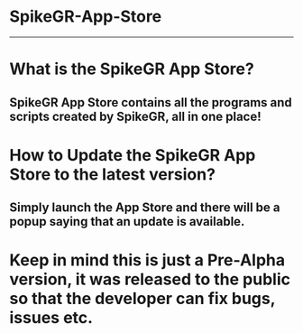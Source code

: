 # SpikeGR-App-Store

-----
# What is the SpikeGR App Store?

SpikeGR App Store contains all the programs and scripts created by SpikeGR, all in one place!
-----
# How to Update the SpikeGR App Store to the latest version?

Simply launch the App Store and there will be a popup saying that an update is available.
-----
# Keep in mind this is just a Pre-Alpha version, it was released to the public so that the developer can fix bugs, issues etc.
